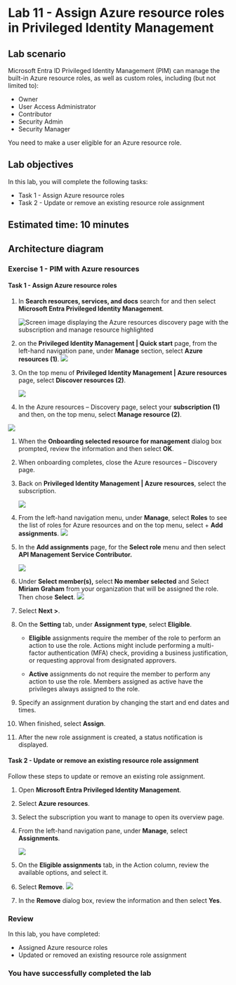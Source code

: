 # Lab 11 - Assign Azure resource roles in Privileged Identity Management

## Lab scenario

Microsoft Entra ID Privileged Identity Management (PIM) can manage the built-in Azure resource roles, as well as custom roles, including (but not limited to):

- Owner
- User Access Administrator
- Contributor
- Security Admin
- Security Manager

You need to make a user eligible for an Azure resource role.

## Lab objectives
In this lab, you will complete the following tasks:

- Task 1 - Assign Azure resource roles
- Task 2 - Update or remove an existing resource role assignment

## Estimated time: 10 minutes

## Architecture diagram

### Exercise 1 - PIM with Azure resources

#### Task 1 - Assign Azure resource roles

1. In **Search resources, services, and docs** search for and then select **Microsoft Entra Privileged Identity Management**.

   ![Screen image displaying the Azure resources discovery page with the subscription and manage resource highlighted](./media/lab11-1.png)

1. on the **Privileged Identity Management | Quick start** page, from the left-hand navigation pane, under **Manage** section, select **Azure resources (1)**.
   ![](./media/lab11-2.png)

1. On the top menu of **Privileged Identity Management | Azure resources** page, select **Discover resources (2)**.

   ![](./media/lab11-3.png)

1. In the Azure resources – Discovery page, select your **subscription (1)** and then, on the top menu, select **Manage resource (2)**.

  ![](./media/lab11-4.png)

1. When the **Onboarding selected resource for management** dialog box prompted, review the information and then select **OK**.

1. When onboarding completes, close the Azure resources – Discovery page.

1. Back on **Privileged Identity Management | Azure resources**, select the subscription.

   ![](./media/lab11-5.png)

1. From the left-hand navigation menu, under **Manage**, select **Roles** to see the list of roles for Azure resources and on the top menu, select + **Add assignments**.
   ![](./media/lab11-6.png)

1. In the **Add assignments** page, for the **Select role** menu and then select **API Management Service Contributor.**

   ![](./media/lab11-7.png)

1. Under **Select member(s),** select **No member selected** and Select **Miriam Graham** from your organization that will be assigned the role. Then chose **Select**.
    ![](./media/lab11-8.png)

1. Select **Next >**.

1. On the **Setting** tab, under **Assignment type**, select **Eligible**.

   - **Eligible** assignments require the member of the role to perform an action to use the role. Actions might include performing a multi-factor authentication (MFA) check, providing a business justification, or requesting approval from designated approvers.

   - **Active** assignments do not require the member to perform any action to use the role. Members assigned as active have the privileges always assigned to the role.

1. Specify an assignment duration by changing the start and end dates and times.

1. When finished, select **Assign**.

1. After the new role assignment is created, a status notification is displayed.

#### Task 2 - Update or remove an existing resource role assignment

Follow these steps to update or remove an existing role assignment.

1. Open **Microsoft Entra Privileged Identity Management**.

2. Select **Azure resources**.

3. Select the subscription you want to manage to open its overview page.

4. From the left-hand navigation pane, under **Manage**, select **Assignments**.

   ![](./media/lab11-9.png)

6. On the **Eligible assignments** tab, in the Action column, review the available options, and select it.

7. Select **Remove**.
   ![](./media/lab11-10.png)

9. In the **Remove** dialog box, review the information and then select **Yes**.

### Review
In this lab, you have completed:
- Assigned Azure resource roles
- Updated or removed an existing resource role assignment

### You have successfully completed the lab
